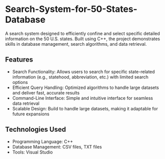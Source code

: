 # Search-System-for-50-States-Database

A search system designed to efficiently confine and select specific detailed information on the 50 U.S. states. Built using C++, the project demonstrates skills in database management, search algorithms, and data retrieval.

## Features 
- Search Functionality: Allows users to search for specific state-related information (e.g., statehood, abbreviation, etc.) with limited search options
- Efficient Query Handling: Optimized algorithms to handle large datasets and deliver fast, accurate results
- Command-Line Interface: Simple and intuitive interface for seamless data retrieval
- Scalable Design: Build to handle large datasets, making it adaptable for future expansions

## Technologies Used
- Programming Language: C++
- Database Management: CSV files, TXT files
- Tools: Visual Studio

